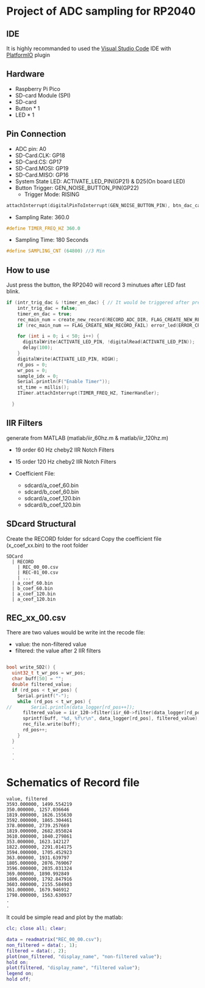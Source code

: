 # Project of ADC sampling for RP2040

## IDE
It is highly recommanded to used the [Visual Studio Code](https://code.visualstudio.com/) IDE with [PlatformIO](https://platformio.org/) plugin

## Hardware
* Raspberry Pi Pico
* SD-card Module (SPI)
* SD-card
* Button * 1
* LED * 1
## Pin Connection
* ADC pin: A0
* SD-Card.CLK: GP18
* SD-Card.CS: GP17
* SD-Card.MOSI: GP19
* SD-Card.MISO: GP16
* System State LED: ACTIVATE_LED_PIN(GP21) & D25(On board LED)
* Button Trigger: GEN_NOISE_BUTTON_PIN(GP22) 
    * Trigger Mode: RISING

``` C++
attachInterrupt(digitalPinToInterrupt(GEN_NOISE_BUTTON_PIN), btn_dac_callback, RISING);
```

* Sampling Rate: 360.0 

``` C++
#define TIMER_FREQ_HZ 360.0
```

* Sampling Time: 180 Seconds 

``` C++
#define SAMPLING_CNT (64800) //3 Min
```
## How to use
Just press the button, the RP2040 will record 3 minutues after LED fast blink.

``` C++
if (intr_trig_dac & !timer_en_dac) { // It would be triggered after press the key
    intr_trig_dac = false;
    timer_en_dac = true;
    rec_main_num = create_new_record(RECORD_ADC_DIR, FLAG_CREATE_NEW_RECORD);
    if (rec_main_num == FLAG_CREATE_NEW_RECORD_FAIL) error_led(ERROR_CREATE_RECORD_FILE);

    for (int i = 0; i < 50; i++) {
      digitalWrite(ACTIVATE_LED_PIN, !digitalRead(ACTIVATE_LED_PIN));
      delay(100);
    }
    digitalWrite(ACTIVATE_LED_PIN, HIGH);
    rd_pos = 0;
    wr_pos = 0;
    sample_idx = 0;
    Serial.println(F("Enable Timer"));
    st_time = millis();
    ITimer.attachInterrupt(TIMER_FREQ_HZ, TimerHandler);

  }
```

## IIR Filters

generate from MATLAB (matlab/iir_60hz.m & matlab/iir_120hz.m)

* 19 order 60 Hz cheby2 IIR Notch Filters
* 15 order 120 Hz cheby2 IIR Notch Filters

* Coefficient File: 
    * sdcard/a_coef_60.bin
    * sdcard/b_coef_60.bin
    * sdcard/a_coef_120.bin
    * sdcard/b_coef_120.bin

## SDcard Structural
Create the RECORD folder for sdcard
Copy the coefficient file (x_coef_xx.bin) to the root folder

```
SDCard
  | RECORD
    | REC_00_00.csv 
    | REC-01_00.csv
    | ...
  | a_coef_60.bin
  | b_coef_60.bin
  | a_coef_120.bin
  | a_ceof_120.bin
```

## REC_xx_00.csv

There are two values would be write int the recode file:

* value: the non-filtered value
* filtered: the value after 2 IIR filters

``` C++ 

bool write_SD2() {
  uint32_t t_wr_pos = wr_pos;
  char buff[50] = "";
  double filtered_value;
  if (rd_pos < t_wr_pos) {
    Serial.printf("-");
    while (rd_pos < t_wr_pos) {
//       Serial.println(data_logger[rd_pos++]);
      filtered_value = iir_120->filter(iir_60->filter(data_logger[rd_pos++]));
      sprintf(buff, "%d, %f\r\n", data_logger[rd_pos], filtered_value);
      rec_file.write(buff);
      rd_pos++;
    }
  } 
  .
  .
  .

```

# Schematics of Record file
``` 
value, filtered
3593.000000, 1499.554219
350.000000, 1257.036646
1819.000000, 1626.155630
3592.000000, 1865.304461
378.000000, 2739.257669
1819.000000, 2682.855024
3610.000000, 1040.279861
353.000000, 1623.142127
1822.000000, 2291.014175
3594.000000, 1705.452923
363.000000, 1931.639797
1805.000000, 2076.769067
3596.000000, 2035.031324
369.000000, 1890.992849
1806.000000, 1792.847916
3603.000000, 2155.584903
361.000000, 1679.946912
1798.000000, 1563.630937
.
.
```

It could be simple read and plot by the matlab:
``` matlab
clc; close all; clear;

data = readmatrix("REC_00_00.csv");
non_filtered = data(:, 1);
filtered = data(:, 2);
plot(non_filtered, "display_name", "non-filtered value");
hold on;
plot(filtered, "display_name", "filtered value");
legend on;
hold off;

```